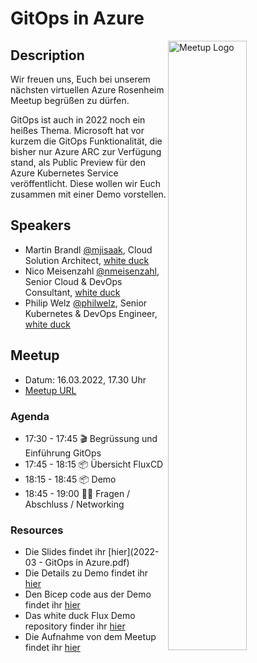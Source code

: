 # GitOps in Azure

<img width="50%" align="right" alt="Meetup Logo" src="https://secure.meetupstatic.com/photos/event/2/5/7/3/clean_476649587.jpeg">

## Description

Wir freuen uns, Euch bei unserem nächsten virtuellen Azure Rosenheim Meetup begrüßen zu dürfen.

GitOps ist auch in 2022 noch ein heißes Thema. Microsoft hat vor kurzem die GitOps Funktionalität, die bisher nur Azure ARC zur Verfügung stand, als Public Preview für den Azure Kubernetes Service veröffentlicht. Diese wollen wir Euch zusammen mit einer Demo vorstellen.

## Speakers

- Martin Brandl [@mjisaak](https://github.com/nmeisenzahl), Cloud Solution Architect, [white duck](https://whiteduck.de)
- Nico Meisenzahl [@nmeisenzahl](https://github.com/nmeisenzahl), Senior Cloud & DevOps Consultant, [white duck](https://whiteduck.de)
- Philip Welz [@philwelz](https://github.com/philwelz), Senior Kubernetes & DevOps Engineer, [white duck](https://whiteduck.de/en/)

## Meetup

- Datum: 16.03.2022, 17.30 Uhr
- [Meetup URL](https://www.meetup.com/de-DE/Azure-Meetup-Rosenheim/events/283714352)

### Agenda

- 17:30 - 17:45 🎬 Begrüssung und Einführung GitOps
- 17:45 - 18:15 📦 Übersicht FluxCD
- 18:15 - 18:45 📦 Demo
- 18:45 - 19:00 🙋‍♂️ Fragen / Abschluss / Networking

### Resources

- Die Slides findet ihr [hier](2022-03 - GitOps in Azure.pdf)
- Die Details zu Demo findet ihr [hier](details.md)
- Den Bicep code aus der Demo findet ihr [hier](main.bicep)
- Das white duck Flux Demo repository finder ihr [hier](https://github.com/whiteducksoftware/fluxcd-example)
- Die Aufnahme von dem Meetup findet ihr [hier](PLACEHOLDER)
